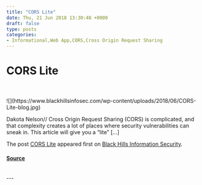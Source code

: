 ```yaml
---
title: "CORS Lite"
date: Thu, 21 Jun 2018 13:30:48 +0000
draft: false
type: posts
categories: 
- Informational,Web App,CORS,Cross Origin Request Sharing
---
```

# CORS Lite

<br/>

<br/>
![](https://www.blackhillsinfosec.com/wp-content/uploads/2018/06/CORS-Lite-blog.jpg)

Dakota Nelson// Cross Origin Request Sharing (CORS) is complicated, and that complexity creates a lot of places where security vulnerabilities can sneak in. This article will give you a “lite” \[…\]

The post [CORS Lite](https://www.blackhillsinfosec.com/cors-lite/) appeared first on [Black Hills Information Security](https://www.blackhillsinfosec.com).

#### [Source](https://www.blackhillsinfosec.com/cors-lite/)

<br/>
---
